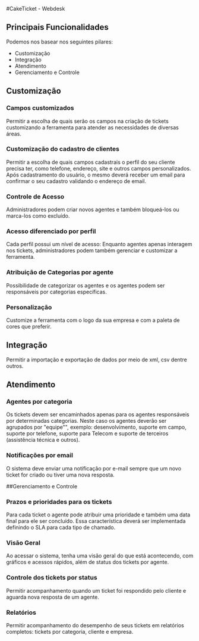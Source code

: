 #CakeTicket - Webdesk
## Principais Funcionalidades
Podemos nos basear nos seguintes pilares:
- Customização
- Integração
- Atendimento
- Gerenciamento e Controle


## Customização

### Campos customizados
Permitir a escolha de quais serão os campos na criação de tickets customizando a ferramenta para atender as necessidades de diversas áreas.

### Customização do cadastro de clientes
Permitir a escolha de quais campos cadastrais o perfil do seu cliente precisa ter, como telefone, endereço, site e outros campos personalizados.
Após cadastramento do usuário, o mesmo deverá receber um email para confirmar o seu cadastro validando o endereço de email.

### Controle de Acesso
Administradores podem criar novos  agentes e também bloqueá-los ou marca-los como excluído.

### Acesso diferenciado por perfil
Cada perfil possui um nível de acesso:  Enquanto agentes apenas interagem nos
tickets, administradores podem também gerenciar e customizar a ferramenta.

### Atribuição de Categorias por agente
Possibilidade de categorizar os agentes e os agentes podem ser responsáveis por categorias específicas.

### Personalização
Customize a ferramenta com o logo da  sua empresa e com a paleta de cores que preferir.

## Integração
Permitir a importação e exportação de dados por meio de xml, csv dentre outros.

## Atendimento

### Agentes por categoria
Os tickets devem ser encaminhados  apenas para os agentes responsáveis por determinadas categorias.
Neste caso os agentes deverão ser agrupados por "equipe"", exemplo: desenvolvimento, suporte em campo, suporte por telefone, suporte para Telecom e suporte de terceiros (assistência técnica e outros).

### Notificações por email
O sistema deve enviar uma notificação por e-mail  sempre que um novo ticket for criado ou tiver uma nova resposta.

##Gerenciamento e Controle
### Prazos e prioridades para os tickets
Para cada ticket o agente pode atribuir uma prioridade e também uma data final para ele ser concluído. 
Essa característica deverá ser implementada definindo o SLA para cada tipo de chamado.


### Visão Geral
Ao acessar o sistema, tenha uma visão geral do que está acontecendo, com
gráficos e acessos rápidos, além de status dos tickets por agente.
### Controle dos tickets por status
Permitir acompanhamento quando um ticket foi respondido pelo cliente e aguarda nova resposta de um agente.
### Relatórios
Permitir acompanhamento do desempenho de seus tickets em relatórios completos: tickets por categoria, cliente e empresa.
